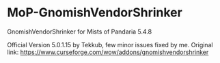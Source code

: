 # MoP-GnomishVendorShrinker
GnomishVendorShrinker for Mists of Pandaria 5.4.8

Official Version 5.0.1.15 by Tekkub, few minor issues fixed by me.
Original link: https://www.curseforge.com/wow/addons/gnomishvendorshrinker
